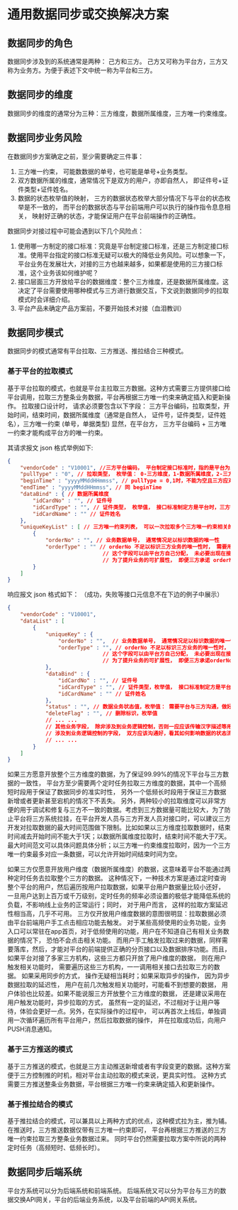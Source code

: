

# 通用数据同步或交换解决方案

## 数据同步的角色

数据同步涉及到的系统通常是两种： 己方和三方。 己方又可称为平台方，三方又称为业务方。为便于表述下文中统一称为平台和三方。

## 数据同步的维度

数据同步的维度的通常分为三种：三方维度，数据所属维度，三方唯一约束维度。

## 数据同步业务风险

在数据同步方案确定之前，至少需要确定三件事： 
1. 三方唯一约束， 可能数数据的单号，也可能是单号+业务类型。
2. 双方数据所属的维度，通常情况下是双方的用户，亦即自然人， 即证件号+证件类型+证件姓名。
3. 数据的状态枚举值的映射， 三方的数据状态枚举大部分情况下与平台的状态枚举是不一致的， 而平台的数据状态与平台前端用户可以执行的操作指令息息相关， 映射好正确的状态，才能保证用户在平台前端操作的正确性。

数据同步对接过程中可能会遇到以下几个风险点：
1. 使用哪一方制定的接口标准：究竟是平台制定接口标准，还是三方制定接口标准。使用平台指定的接口标准无疑可以极大的降低业务风险。可以想象一下，平台业务在发展壮大，对接的三方也越来越多，如果都是使用的三方接口标准，这个业务该如何维护呢？
2. 接口层面三方开放给平台的数据维度：整个三方维度，还是数据所属维度。这决定了平台需要使用哪种模式与三方进行数据交互，下文说到数据同步的拉取模式时会详细介绍。
3. 平台产品未确定产品方案前，不要开始技术对接（血泪教训）


## 数据同步模式


数据同步的模式通常有平台拉取、三方推送、推拉结合三种模式。

### 基于平台的拉取模式

基于平台拉取的模式，也就是平台主拉取三方数据。这种方式需要三方提供接口给平台调用，拉取三方整条业务数据，平台再根据三方唯一约束来确定插入和更新操作。
拉取接口设计时， 请求必须要包含以下字段： 三方平台编码，拉取类型，开始时间，结束时间，数据所属维度（通常是自然人， 证件号，证件类型，证件姓名），三方唯一约束 (单号，单据类型)
显然，在平台方， 三方平台编码 + 三方唯一约束才能构成平台方的唯一约束。

其请求报文 json 格式举例如下:

```json
{
    "vendorCode" : "V10001", //三方平台编码， 平台制定接口标准时，指的是平台为三方制定的编码。 三方制定接口标准时， 是三方为平台制定的编码。 平台拉取的数据结果依然需要
    "pullType" : "0", // 拉取类型， 枚举值： 0-三方维度，1-数据所属维度，2-三方唯一约束维度
    "beginTime" : "yyyyMMddHHmmss", // pullType = 0,1时，不能为空且三方应对 beginTime 至 endTime 的最大范围做限定，以防止平台误操作将三防系统拉死。pullType = 2 时允许为空
    "endTime" : "yyyyMMddHHmmss", // 同 beginTime
    "dataBind" : { // 数据所属维度
        "idCardNo" : "", // 证件号
        "idCardType" : "", // 证件类型， 枚举值， 接口标准制定方是平台时，三方需要对枚举值做映射
        "idCardName" : "" // 证件姓名
    },
    "uniqueKeyList" : [ // 三方唯一约束列表， 可以一次拉取多个三方唯一约束相关的数据
        { 
            "orderNo" : "", // 业务数据单号， 通常情况足以标识数据的唯一性
            "orderType" : "" // orderNo 不足以标识三方业务的唯一性时， 需要用 orderType 字段来区分。 
                              // 这个字段可以由平台方自己分配， 未必要出现在接口中， 一定要体现在平台的数据库中。
                              // 为了提升业务的可扩展性， 即便三方承诺 orderNo 足以标识唯一性，为了防止被三方坑，也建议加上 orderType 字段。
        }
    ]
}
```

响应报文 json 格式如下： （成功，失败等接口元信息不在下边的例子中展示）

```json
{
    "vendorCode" : "V10001",
    "dataList" : [
        {
            "uniqueKey" : {
                "orderNo" : "",  // 业务数据单号， 通常情况足以标识数据的唯一性
                "orderType" : "", // orderNo 不足以标识三方业务的唯一性时， 需要用 orderType 字段来区分。 
                              // 这个字段可以由平台方自己分配， 未必要出现在接口中， 一定要体现在平台的数据库中。
                              // 为了提升业务的可扩展性， 即便三方承诺orderNo足以标识唯一性，为了防止被三方坑，也建议加上 orderType 字段。
            },
            "dataBind" : {
                "idCardNo" : "", // 证件号
                "idCardType" : "", // 证件类型，枚举值， 接口标准制定方是平台时，三方需要对枚举值做映射
                "idCardName" : "" // 证件姓名
            },
            "status" : "", // 数据业务状态值，枚举值： 需要平台与三方沟通，做好状态映射。 平台的状态控制是为了更好的满足平台前端用户的操作逻辑而设计。
            "deleteFlag" : "", // 删除标识，枚举值
            // ... ...
            // 其他业务字段， 除非涉及到业务逻辑控制，否则一应应该传输汉字描述等用户能看懂的信息
            // 涉及到业务逻辑控制的字段， 双方应该沟通好，看其如何影响数据的状态流转，以及业务控制规则
            // ... ...
        }
    ]
}
```


如果三方愿意开放整个三方维度的数据，为了保证99.99%的情况下平台与三方数据的一致性， 平台方至少需要两个定时任务拉取三方维度的数据，其中一个高频短时段用于保证了数据同步的准实时性， 另外一个低频长时段用于保证三方数据新增或者更新甚至宕机的情况下不丢失。 
另外，两种较小的拉取维度可以非常方便的用于调试和修复与三方不一致的数据。考虑到三方数据量可能比较大，为了防止平台将三方系统拉挂，在平台开发人员与三方开发人员对接口时，可以建议三方开发对拉取数据的最大时间范围做下限制。比如如果以三方维度拉取数据时，结束时间减去开始时间不能大于1天；以数据所属维度拉取时，结束时间不能大于7天。最大时间范文可以具体问题具体分析；以三方唯一约束维度拉取时，因为一个三方唯一约束最多对应一条数据，可以允许开始时间结束时间为空。


如果三方仅愿意开放用户维度（数据所属维度）的数据，这意味着平台不能通过两种定时任务去拉取整个三方的数据。
这种情况下，一种技术方案是通过定时查询整个平台的用户，然后遍历按用户拉取数据，如果平台用户数据量比较小还好， 一旦用户达到上百万或千万级别，定时任务的频率必须设置的极低才能降低系统的负载，不影响线上业务的正常运行；同时， 对于用户而言， 这样的拉取方案延迟性相当高，几乎不可用。
三方仅开放用户维度数据的意图很明显：拉取数据必须由平台前端用户手工点击相应功能去触发。
对于某些高频使用的业务功能，业务入口可以常驻在app首页，对于低频使用的功能，用户在不知道自己有相关业务数据的情况下， 恐怕不会点击相关功能。
而用户手工触发拉取过来的数据，同样需要落库，然后，才能对平台的前端提供正确的分页接口以及数据排序功能。而且，如果平台对接了多家三方机构，这些三方都只开放了用户维度的数据， 则在用户触发相关功能时， 需要遍历这些三方机构，一一调用相关接口去拉取三方的数据。 
如果采用同步的方式， 操作无疑相当耗时；如果采取异步的操作， 因为异步数据拉取的延迟性， 用户在前几次触发相关功能时，可能看不到想要的数据， 用户体验也比较差。如果不能说服三方开放整个三方维度的数据， 还是建议采用在用户触发功能时，异步拉取的方式，
虽然有一定的延迟，不过相对于让用户等待，体验会更好一点。另外，在实际操作的过程中， 可以再首次上线后，单独调用一次循环遍历所有平台用户，然后拉取数据的操作， 并在拉取成功后，向用户PUSH消息通知。




### 基于三方推送的模式

基于三方推送的模式，也就是三方主动推送新增或者有字段变更的数据。这种方案便于三方控制推的时机，相对平台主动拉取的模式来说，更具实时性。
这种方式需要三方推送整条业务数据，平台根据三方唯一约束来确定插入和更新操作。



### 基于推拉结合的模式

基于推拉结合的模式，可以兼具以上两种方式的优点，这种模式拉为主，推为辅。在推送时，三方推送数据仅带有三方唯一约束即可， 平台再根据三方推送的三方唯一约束拉取三方整条业务数据过来。 
同时平台仍然需要拉取方案中所说的两种定时任务（高频短时、低频长时）。



## 数据同步后端系统

平台方系统可以分为后端系统和前端系统。 后端系统又可以分为平台与三方的数据交换API网关，平台的后端业务系统，以及平台前端的API网关系统。










